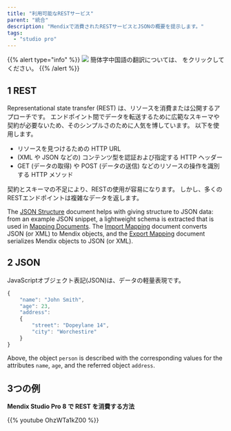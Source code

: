 ```yaml
---
title: "利用可能なRESTサービス"
parent: "統合"
description: "Mendixで消費されたRESTサービスとJSONの概要を提示します。"
tags:
  - "studio pro"
---
```


{{% alert type="info" %}}
<img src="attachments/chinese-translation/china.png" style="display: inline-block; margin: 0" /> 簡体字中国語の翻訳については、 [<unk> <unk> <unk>](https://cdn.mendix.tencent-cloud.com/documentation/refguide8/consumed-rest-services.pdf) をクリックしてください。
{{% /alert %}}

## 1 REST

Representational state transfer (REST) は、リソースを消費または公開するアプローチです。 エンドポイント間でデータを転送するために広範なスキーマや契約が必要ないため、そのシンプルさのために人気を博しています。 以下を使用します。

* リソースを見つけるための HTTP URL
* (XML や JSON などの) コンテンツ型を認証および指定する HTTP ヘッダー
* GET (データの取得) や POST (データの送信) などのリソースの操作を識別する HTTP メソッド

契約とスキーマの不足により、RESTの使用が容易になります。 しかし、多くのRESTエンドポイントは複雑なデータを返します。

The [JSON Structure](json-structures) document helps with giving structure to JSON data: from an example JSON snippet, a lightweight schema is extracted that is used in [Mapping Documents](mapping-documents). The [Import Mapping](import-mappings) document converts JSON (or XML) to Mendix objects, and the [Export Mapping](export-mappings) document serializes Mendix objects to JSON (or XML).

## 2 JSON

JavaScriptオブジェクト表記(JSON)は、データの軽量表現です。

```js
{
    "name": "John Smith",
    "age": 23,
    "address": 
    {
        "street": "Dopeylane 14",
        "city": "Worchestire"
    }
}
```

Above, the object `person` is described with the corresponding values for the attributes `name`, `age`, and the referred object `address`.

## 3つの例

**Mendix Studio Pro 8 で REST を消費する方法**

{{% youtube OhzWTa1kZ00 %}}
